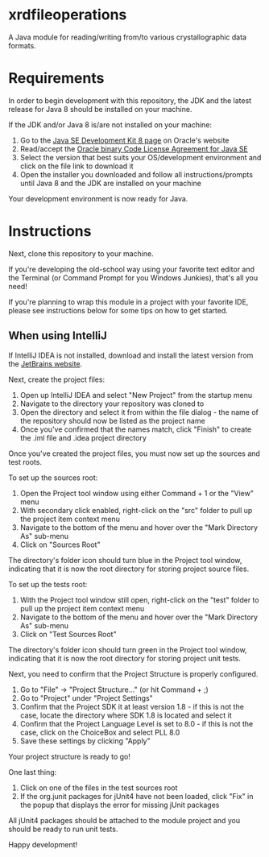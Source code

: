 # xrdfileoperations

A Java module for reading/writing from/to various crystallographic data formats.

# Requirements

In order to begin development with this repository, the JDK and the latest release for Java 8 should be installed on your machine.

If the JDK and/or Java 8 is/are not installed on your machine:

1.  Go to the [Java SE Development Kit 8 page](http://www.oracle.com/technetwork/java/javase/downloads/jdk8-downloads-2133151.html) on Oracle's website
2.  Read/accept the [Oracle binary Code License Agreement for Java SE](http://www.oracle.com/technetwork/java/javase/terms/license/index.html)
3.  Select the version that best suits your OS/development environment and click on the file link to download it
4.  Open the installer you downloaded and follow all instructions/prompts until Java 8 and the JDK are installed on your machine

Your development environment is now ready for Java.

# Instructions

Next, clone this repository to your machine.

If you're developing the old-school way using your favorite text editor and the Terminal (or Command Prompt for you Windows Junkies), that's all you need!

If you're planning to wrap this module in a project with your favorite IDE, please see instructions below for some tips on how to get started.

## When using IntelliJ

If IntelliJ IDEA is not installed, download and install the latest version from the [JetBrains website](https://www.jetbrains.com/idea/).

Next, create the project files:

1.  Open up IntelliJ IDEA and select "New Project" from the startup menu
2.  Navigate to the directory your repository was cloned to
3.  Open the directory and select it from within the file dialog - the name of the repository should now be listed as the project name
4.  Once you've confirmed that the names match, click "Finish" to create the .iml file and .idea project directory

Once you've created the project files, you must now set up the sources and test roots.

To set up the sources root:

1.  Open the Project tool window using either Command + 1 or the "View" menu
2.  With secondary click enabled, right-click on the "src" folder to pull up the project item context menu
3.  Navigate to the bottom of the menu and hover over the "Mark Directory As" sub-menu
4.  Click on "Sources Root"

The directory's folder icon should turn blue in the Project tool window, indicating that it is now the root directory for storing project source files.

To set up the tests root:

1.  With the Project tool window still open, right-click on the "test" folder to pull up the project item context menu
2.  Navigate to the bottom of the menu and hover over the "Mark Directory As" sub-menu
3.  Click on "Test Sources Root"

The directory's folder icon should turn green in the Project tool window, indicating that it is now the root directory for storing project unit tests.

Next, you need to confirm that the Project Structure is properly configured.

1.  Go to "File" -> "Project Structure..." (or hit Command + ;)
2.  Go to "Project" under "Project Settings"
3.  Confirm that the Project SDK it at least version 1.8 - if this is not the case, locate the directory where SDK 1.8 is located and select it
4.  Confirm that the Project Language Level is set to 8.0 - if this is not the case, click on the ChoiceBox and select PLL 8.0
5.  Save these settings by clicking "Apply"

Your project structure is ready to go!

One last thing:

1.  Click on one of the files in the test sources root
2.  If the org.junit packages for jUnit4 have not been loaded, click "Fix" in the popup that displays the error for missing jUnit packages

All jUnit4 packages should be attached to the module project and you should be ready to run unit tests.

Happy development!

